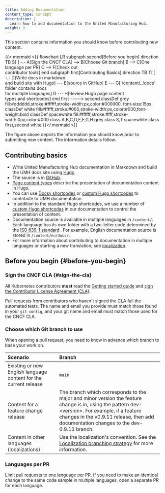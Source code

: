 ```yaml
---
title: Adding Documentation
content_type: concept
description: |
  Learn how to add documentation to the United Manufacturing Hub.
weight: 3
---
```


<!-- overview -->

This section contains information you should know before contributing new
content.

{{< mermaid >}}
flowchart LR
    subgraph second[Before you begin]
    direction TB
    S[ ] -.-
    A[Sign the CNCF CLA] --> B[Choose Git branch]
    B --> C[One language per PR]
    C --> F[Check out<br>contributor tools]
    end
    subgraph first[Contributing Basics]
    direction TB
       T[ ] -.-
       D[Write docs in markdown<br>and build site with Hugo] --- E[source in GitHub]
       E --- G['/content/../docs' folder contains docs<br>for multiple languages]
       G --- H[Review Hugo page content<br>types and shortcodes]
    end
    first ----> second
classDef grey fill:#dddddd,stroke:#ffffff,stroke-width:px,color:#000000, font-size:15px;
classDef white fill:#ffffff,stroke:#000,stroke-width:px,color:#000,font-weight:bold
classDef spacewhite fill:#ffffff,stroke:#fff,stroke-width:0px,color:#000
class A,B,C,D,E,F,G,H grey
class S,T spacewhite
class first,second white
{{</ mermaid >}}

The figure above depicts the information you should know
prior to submitting new content. The information details follow.

<!-- body -->

## Contributing basics

- Write United Manufacturing Hub documentation in Markdown and build the UMH docs
  site using [Hugo](https://gohugo.io/).
- The source is in [GitHub](https://github.com/united-manufacturing-hub/umh.docs.umh.app).
- [Page content types](/docs/development/contribute/documentation/style/page-content-types/)
  describe the presentation of documentation content in Hugo.
- You can use [Docsy shortcodes](https://www.docsy.dev/docs/adding-content/shortcodes/)
  or [custom Hugo shortcodes](/docs/development/contribute/documentation/style/hugo-shortcodes/)
  to contribute to UMH documentation.
- In addition to the standard Hugo shortcodes, we use a number of
  [custom Hugo shortcodes](/docs/development/contribute/documentation/style/hugo-shortcodes/) in our
  documentation to control the presentation of content.
- Documentation source is available in multiple languages in `/content/`. Each
  language has its own folder with a two-letter code determined by the
  [ISO 639-1 standard](https://www.loc.gov/standards/iso639-2/php/code_list.php)
  . For example, English documentation source is stored in `/content/en/docs/`.
- For more information about contributing to documentation in multiple languages
  or starting a new translation,
  see [localization](/docs/development/contribute/documentation/localization).

## Before you begin {#before-you-begin}

### Sign the CNCF CLA {#sign-the-cla}

All Kubernetes contributors **must** read
the [Getting started guide](/docs/development/contribute/getting-started/)
and [sign the Contributor License Agreement (CLA)](https://github.com/united-manufacturing-hub/united-manufacturing-hub/blob/main/CONTRIBUTOR_LICENSE_AGREEMENT_INDIVIDUAL.md).

Pull requests from contributors who haven't signed the CLA fail the automated
tests. The name and email you provide must match those found in
your `git config`, and your git name and email must match those used for the
CNCF CLA.

### Choose which Git branch to use

When opening a pull request, you need to know in advance which branch to base
your work on.

Scenario | Branch
:---------|:------------
Existing or new English language content for the current release | `main`
Content for a feature change release | The branch which corresponds to the major and minor version the feature change is in, using the pattern dev-\<version>. For example, if a feature changes in the v0.9.11 release, then add documentation changes to the dev-0.9.11 branch.
Content in other languages (localizations) | Use the localization's convention. See the [Localization branching strategy](/docs/development/contribute/documentation/localization/#branching-strategy) for more information.

### Languages per PR

Limit pull requests to one language per PR. If you need to make an identical
change to the same code sample in multiple languages, open a separate PR for
each language.
